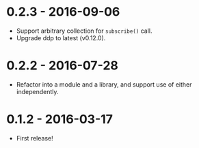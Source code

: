 # 0.2.3 - 2016-09-06

* Support arbitrary collection for `subscribe()` call.
* Upgrade ddp to latest (v0.12.0).

# 0.2.2 - 2016-07-28

* Refactor into a module and a library, and support use of either
  independently.

# 0.1.2 - 2016-03-17

* First release!
